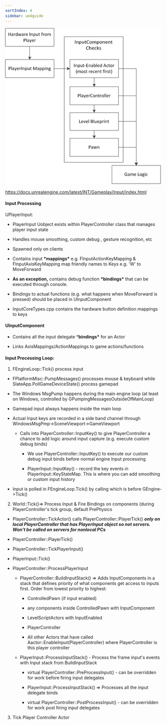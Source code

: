 ```yaml
---
sortIndex: 4
sidebar: ue4guide
---
```


![InputProcessingArchitectureDiagram_Flow](../../assets/InputProcessingArchitectureDiagram_Flow.jpg)

<https://docs.unrealengine.com/latest/INT/Gameplay/Input/index.html>

#### Input Processing

UPlayerInput:

- PlayerInput Uobject exists within PlayerController class that manages player input state

- Handles mouse smoothing, custom debug , gesture recognition, etc

- Spawned only on clients

- Contains input **\*mappings\*** e.g. FInputActionKeyMapping & FInputAxisKeyMapping map friendly names to Keys e.g. 'W' to MoveForward

- **As an exception,** contains debug function **\*bindings\*** that can be executed through console.

- Bindings to actual functions (e.g. what happens when MoveForward is pressed) should be placed in UInputComponent

- InputCoreTypes.cpp contains the hardware button definition mappings to keys

#### UInputComponent

- Contains all the input delegate \***bindings\*** for an Actor

- Links AxisMappings/ActionMappings to game actions/functions

#### Input Processing Loop:

1. FEngineLoop::Tick() process input

- FPlatformMisc::PumpMessages() processes mouse & keyboard while SlateApp.PollGameDeviceState() process gamepad

- The Windows MsgPump happens during the main engine loop (at least on Windows, controlled by GPumpingMessagesOutsideOfMainLoop)

- Gamepad input always happens inside the main loop

- Actual Input keys are recorded in a side band channel through WindowsMsgPmp->SceneViewport->GameViewport

  - Calls into PlayerController::InputKey() to give PlayerController a chance to add logic around input capture (e.g. execute custom debug binds)

    - We use PlayerController::InputKey() to execute our custom debug input binds before normal engine Input processing

    - PlayerInput::InputKey() - record the key events in PlayerInput::KeyStateMap. This is where you can add smoothing or custom input history


- Input is polled in FEngineLoop.Tick() by calling which is before GEngine->Tick()

2. World::Tick()=> Process Input & Fire Bindings on components (during PlayerController's tick group, default PrePhysics

- PlayerController::TickActor() calls PlayerController::PlayerTick() ***only on local PlayerController that has PlayerInput object so not servers. Won't be called on servers for nonlocal PCs***

- PlayerController::PlayerTick()

- PlayerController::TickPlayerInput()

- PlayerInput::Tick()

- PlayerController::ProcessPlayerInput

  - PlayerController::BuildInputStack() => Adds InputComponents in a stack that defines priority of what components get access to inputs first. Order from lowest priority to highest:

    - ControlledPawn (if input enabled)

    - any components inside ControlledPawn with InputComponent

    - LevelScriptActors with InputEnabled

    - PlayerController

    - All other Actors that have called Aactor::EnableInput(PlayerController) where PlayerController is this player controller

  - PlayerInput::ProcessInputStack() - Process the frame input's events with Input stack from BuildInputStack

    - virtual PlayerController::PreProcessInput() - can be overridden for work before firing input delegates

    - PlayerInput::ProcessInputStack() => Processes all the input delegate binds

    - virtual PlayerController::PostProcessInput() - can be overridden for work post firing input delegates

3. Tick Player Controller Actor
